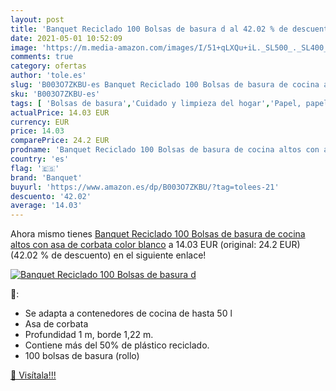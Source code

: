 ```yaml
---
layout: post
title: 'Banquet Reciclado 100 Bolsas de basura d al 42.02 % de descuento'
date: 2021-05-01 10:52:09
image: 'https://m.media-amazon.com/images/I/51+qLXQu+iL._SL500_._SL400_.jpg'
comments: true
category: ofertas
author: 'tole.es'
slug: 'B003O7ZKBU-es Banquet Reciclado 100 Bolsas de basura de cocina altos con...'
sku: 'B003O7ZKBU-es'
tags: [ 'Bolsas de basura','Cuidado y limpieza del hogar','Papel, papel de aluminio y envoltorios','Salud y cuidado personal','banquet','basura','bolsas','de', ]
actualPrice: 14.03 EUR
currency: EUR
price: 14.03
comparePrice: 24.2 EUR
prodname: 'Banquet Reciclado 100 Bolsas de basura de cocina altos con asa de corbata  color blanco'
country: 'es'
flag: '🇪🇸'
brand: 'Banquet'
buyurl: 'https://www.amazon.es/dp/B003O7ZKBU/?tag=tolees-21'
descuento: '42.02'
average: '14.03'
---
```


Ahora mismo tienes [Banquet Reciclado 100 Bolsas de basura de cocina altos con asa de corbata  color blanco](https://www.amazon.es/dp/B003O7ZKBU/?tag=tolees-21) a 14.03 EUR (original: 24.2 EUR) (42.02 %  de descuento) en el siguiente enlace!

[![Banquet Reciclado 100 Bolsas de basura d](https://m.media-amazon.com/images/I/51+qLXQu+iL._SL500_._SL400_.jpg)](https://www.amazon.es/dp/B003O7ZKBU/?tag=tolees-21)

🔎:

- Se adapta a contenedores de cocina de hasta 50 l
- Asa de corbata
- Profundidad 1 m, borde 1,22 m.
- Contiene más del 50% de plástico reciclado.
- 100 bolsas de basura (rollo)

[🛒 Visítala!!!](https://www.amazon.es/dp/B003O7ZKBU/?tag=tolees-21)
